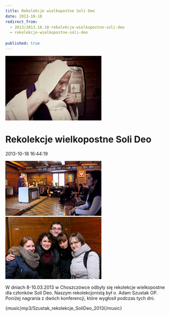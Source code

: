 ```yaml
---
title: Rekolekcje wielkopostne Soli Deo
date: 2013-10-18
redirect_from: 
  - 2013/2013.10.18-rekolekcje-wielkopostne-soli-deo
  - rekolekcje-wielkopostne-soli-deo

published: true
---
```



![/assets/posts/2013/2013-10-18-rekolekcje-wielkopostne-soli-deo/rekol_szustak_01.jpg](/assets/posts/2013/2013-10-18-rekolekcje-wielkopostne-soli-deo/rekol_szustak_01.jpg)

# Rekolekcje wielkopostne Soli Deo

<time>2013-10-18 16:44:19</time>




![/assets/posts/2013/2013-10-18-rekolekcje-wielkopostne-soli-deo/rekol_szustak_03.jpg](/assets/posts/2013/2013-10-18-rekolekcje-wielkopostne-soli-deo/rekol_szustak_03.jpg)
![/assets/posts/2013/2013-10-18-rekolekcje-wielkopostne-soli-deo/rekol_szustak_02.jpg](/assets/posts/2013/2013-10-18-rekolekcje-wielkopostne-soli-deo/rekol_szustak_02.jpg)


W dniach 8-10.03.2013 w Choszczówce odbyły się rekolekcje wielkopostne dla członków Soli Deo. Naszym rekolekcjonistą był o. Adam Szustak OP. Poniżej nagrania z dwóch konferencji, które wygłosił podczas tych dni.


{music}mp3/Szustak_rekolekcje_SoliDeo_2013{/music}


<!--{{json:{"created_date":"2013-10-18 16:44:19","publish_down":"0000-00-00 00:00:00","id":"5315"}}}-->